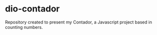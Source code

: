 # dio-contador
Repository created to present my Contador, a Javascript project based in counting numbers.
